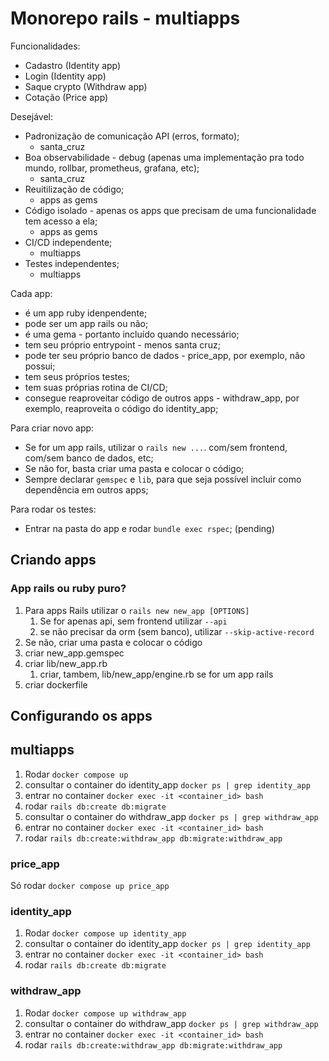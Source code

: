 # Monorepo rails - multiapps

Funcionalidades:
- Cadastro (Identity app)
- Login (Identity app)
- Saque crypto (Withdraw app)
- Cotação (Price app)

Desejável:
- Padronização de comunicação API (erros, formato);
  - santa_cruz
- Boa observabilidade - debug (apenas uma implementação pra todo mundo, rollbar, prometheus, grafana, etc);
  - santa_cruz
- Reuitilização de código;
  - apps as gems
- Código isolado - apenas os apps que precisam de uma funcionalidade tem acesso a ela;
  - apps as gems
- CI/CD independente;
  - multiapps
- Testes independentes;
  - multiapps

Cada app:
- é um app ruby idenpendente;
- pode ser um app rails ou não;
- é uma gema - portanto incluído quando necessário;
- tem seu próprio entrypoint - menos santa cruz;
- pode ter seu próprio banco de dados - price_app, por exemplo, não possui;
- tem seus próprios testes;
- tem suas próprias rotina de CI/CD;
- consegue reaproveitar código de outros apps - withdraw_app, por exemplo, reaproveita o código do identity_app;

Para criar novo app:
- Se for um app rails, utilizar o `rails new ...`. com/sem frontend, com/sem banco de dados, etc;
- Se não for, basta criar uma pasta e colocar o código;
- Sempre declarar `gemspec` e `lib`, para que seja possível incluir como dependência em outros apps;

Para rodar os testes:
- Entrar na pasta do app e rodar `bundle exec rspec`; (pending)

## Criando apps
### App rails ou ruby puro?
1. Para apps Rails utilizar o `rails new new_app [OPTIONS]`
   1. Se for apenas api, sem frontend utilizar `--api`
   2. se não precisar da orm (sem banco), utilizar `--skip-active-record`
2. Se não, criar uma pasta e colocar o código
3. criar new_app.gemspec
4. criar lib/new_app.rb
   1. criar, tambem, lib/new_app/engine.rb se for um app rails
5. criar dockerfile

## Configurando os apps
## multiapps
1. Rodar `docker compose up`
2. consultar o container do identity_app `docker ps | grep identity_app`
3. entrar no container `docker exec -it <container_id> bash`
4. rodar `rails db:create db:migrate`
5. consultar o container do withdraw_app `docker ps | grep withdraw_app`
3. entrar no container `docker exec -it <container_id> bash`
4. rodar `rails db:create:withdraw_app db:migrate:withdraw_app`

### price_app
Só rodar `docker compose up price_app`

### identity_app
1. Rodar `docker compose up identity_app`
2. consultar o container do identity_app `docker ps | grep identity_app`
3. entrar no container `docker exec -it <container_id> bash`
4. rodar `rails db:create db:migrate`

### withdraw_app
1. Rodar `docker compose up withdraw_app`
2. consultar o container do withdraw_app `docker ps | grep withdraw_app`
3. entrar no container `docker exec -it <container_id> bash`
4. rodar `rails db:create:withdraw_app db:migrate:withdraw_app`
